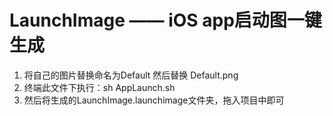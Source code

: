 # LaunchImage —— iOS app启动图一键生成

1. 将自己的图片替换命名为Default 然后替换 Default.png
2. 终端此文件下执行：sh AppLaunch.sh 
3. 然后将生成的LaunchImage.launchimage文件夹，拖入项目中即可
